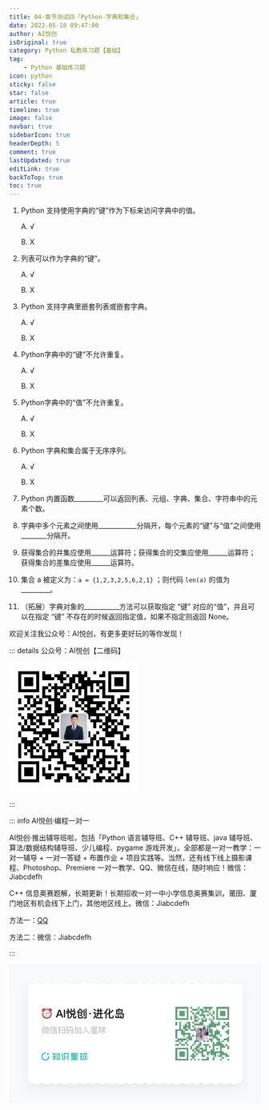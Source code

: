 ```yaml
---
title: 04-章节测试四「Python-字典和集合」
date: 2022-05-18 09:47:00
author: AI悦创
isOriginal: true
category: Python 私教练习题【基础】
tag:
    - Python 基础练习题
icon: python
sticky: false
star: false
article: true
timeline: true
image: false
navbar: true
sidebarIcon: true
headerDepth: 5
comment: true
lastUpdated: true
editLink: true
backToTop: true
toc: true
---
```


1. Python 支持使用字典的“键”作为下标来访问字典中的值。 

    A. √ 

    B. X

2. 列表可以作为字典的“键”。 

    A. √ 

    B. X

3. Python 支持字典里嵌套列表或嵌套字典。 

    A. √ 

    B. X

4. Python字典中的“键”不允许重复。 

    A. √ 

    B. X

5. Python字典中的“值”不允许重复。 

    A. √ 

    B. X

6. Python 字典和集合属于无序序列。 

    A. √ 

    B. X

7. Python 内置函数\_\_\_\_\_\_\_\_\_可以返回列表、元组、字典、集合、字符串中的元素个数。

8. 字典中多个元素之间使用\_\_\_\_\_\_\_\_\_\_\_\_分隔开，每个元素的“键”与“值”之间使用\_\_\_\_\_\_\_\_分隔开。

9. 获得集合的并集应使用\_\_\_\_\_\_运算符；获得集合的交集应使用\_\_\_\_\_\_运算符；获得集合的差集应使用\_\_\_\_\_\_运算符。

10. 集合 a 被定义为：`a = {1,2,3,2,5,6,2,1}` ；则代码 `len(a)` 的值为\_\_\_\_\_\_\_\_\_。

11. （拓展）字典对象的\_\_\_\_\_\_\_\_\_\_\_方法可以获取指定 “键” 对应的“值”，并且可以在指定 “键” 不存在的时候返回指定值，如果不指定则返回 None。

欢迎关注我公众号：AI悦创，有更多更好玩的等你发现！

::: details 公众号：AI悦创【二维码】

![](/gzh.jpg)

:::

::: info AI悦创·编程一对一

AI悦创·推出辅导班啦，包括「Python 语言辅导班、C++ 辅导班、java 辅导班、算法/数据结构辅导班、少儿编程、pygame 游戏开发」，全部都是一对一教学：一对一辅导 + 一对一答疑 + 布置作业 + 项目实践等。当然，还有线下线上摄影课程、Photoshop、Premiere 一对一教学、QQ、微信在线，随时响应！微信：Jiabcdefh

C++ 信息奥赛题解，长期更新！长期招收一对一中小学信息奥赛集训，莆田、厦门地区有机会线下上门，其他地区线上。微信：Jiabcdefh

方法一：[QQ](http://wpa.qq.com/msgrd?v=3&uin=1432803776&site=qq&menu=yes)

方法二：微信：Jiabcdefh

:::

![](/zsxq.jpg)
